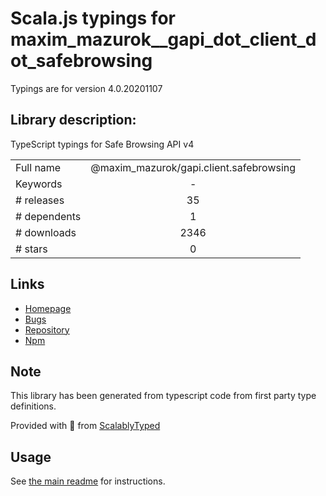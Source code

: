 
# Scala.js typings for maxim_mazurok__gapi_dot_client_dot_safebrowsing

Typings are for version 4.0.20201107

## Library description:
TypeScript typings for Safe Browsing API v4

|                    |                 |
| ------------------ | :-------------: |
| Full name          | @maxim_mazurok/gapi.client.safebrowsing |
| Keywords           | - |
| # releases         | 35 |
| # dependents       | 1 |
| # downloads        | 2346 |
| # stars            | 0 |

## Links
- [Homepage](https://github.com/Maxim-Mazurok/google-api-typings-generator#readme)
- [Bugs](https://github.com/Maxim-Mazurok/google-api-typings-generator/issues)
- [Repository](https://github.com/Maxim-Mazurok/google-api-typings-generator)
- [Npm](https://www.npmjs.com/package/%40maxim_mazurok%2Fgapi.client.safebrowsing)
    


## Note
This library has been generated from typescript code from first party type definitions.

Provided with :purple_heart: from [ScalablyTyped](https://github.com/oyvindberg/ScalablyTyped)

## Usage
See [the main readme](../../readme.md) for instructions.


